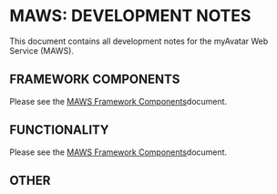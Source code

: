 ﻿# MAWS: DEVELOPMENT NOTES
This document contains all development notes for the myAvatar Web Service (MAWS).

## FRAMEWORK COMPONENTS
Please see the [MAWS Framework Components](https://github.com/spectrum-health-systems/MyAvatoolWebService/blob/development/src/Resources/Dev/maws-framework-component-development.md)document.

## FUNCTIONALITY
Please see the [MAWS Framework Components](https://github.com/spectrum-health-systems/MyAvatoolWebService/blob/development/src/Resources/Dev/maws-functionality-development.md)document.

## OTHER